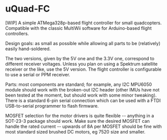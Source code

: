 # uQuad-FC

[WIP] A simple ATMega328p-based flight controller for small quadcopters. Compatible with the classic MultiWii software for Arduino-based flight controllers.

Design goals: as small as possible while allowing all parts to be (relatively) easily hand-soldered.

The two versions, given by the 5V one and the 3.3V one, correspond to different receiver voltages. Unless you plan on using a Spektrum satellite receiver or the like, use the 5V version. The flight controller is configurable to use a serial or PPM receiver.

Parts: most components are standard; for example, any I2C MPU6050 module should work with the broken-out I2C header (other IMUs have not been tested at the moment, but should work with some minor tweaking). There is a standard 6-pin serial connection which can be used with a FTDI USB-to-serial programmer to flash firmware.

MOSFET selection for the motor drivers is quite flexible -- anything in a SOT-23-3 package should work. Make sure the desired MOSFET can handle the rated current -- upwards of 8A per MOSFET should be fine with most standard sized brushed DC motors, eg 7520 size and smaller.
